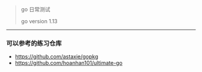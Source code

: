 > go 日常测试
>
> go version 1.13

---

### 可以参考的练习仓库

- https://github.com/astaxie/gopkg
- https://github.com/hoanhan101/ultimate-go